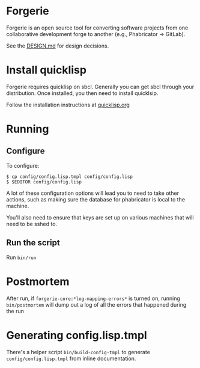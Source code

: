 # Forgerie

Forgerie is an open source tool for converting software projects from
one collaborative development forge to another (e.g., Phabricator ->
GitLab).

See the [DESIGN.md](DESIGN.md) for design decisions.

# Install quicklisp

Forgerie requires quicklisp on sbcl.  Generally you can get sbcl through your
distribution.  Once installed, you then need to install quicklsip.

Follow the installation instructions at [quicklisp.org](https://www.quicklisp.org/beta/)

# Running

## Configure

To configure:

```
$ cp config/config.lisp.tmpl config/config.lisp
$ $EDITOR config/config.lisp
```

A lot of these configuration options will lead you to need to take other actions,
such as making sure the database for phabricator is local to the machine.

You'll also need to ensure that keys are set up on various machines that will need
to be sshed to.

## Run the script

Run `bin/run`

# Postmortem

After run, if `forgerie-core:*log-mapping-errors*` is turned on, running
`bin/postmortem` will dump out a log of all the errors that happened
during the run

# Generating config.lisp.tmpl

There's a helper script `bin/build-config-tmpl` to generate `config/config.lisp.tmpl`
from inline documentation.
